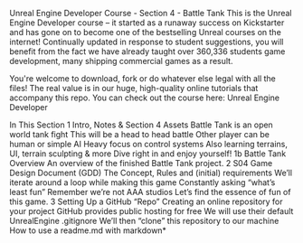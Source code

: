 Unreal Engine Developer Course - Section 4 - Battle Tank
This is the Unreal Engine Developer course – it started as a runaway success on Kickstarter and has gone on to become one of the bestselling Unreal courses on the internet! Continually updated in response to student suggestions, you will benefit from the fact we have already taught over 360,336 students game development, many shipping commercial games as a result.

You're welcome to download, fork or do whatever else legal with all the files! The real value is in our huge, high-quality online tutorials that accompany this repo. You can check out the course here: Unreal Engine Developer

In This Section
1 Intro, Notes & Section 4 Assets
Battle Tank is an open world tank fight
This will be a head to head battle
Other player can be human or simple AI
Heavy focus on control systems
Also learning terrains, UI, terrain sculpting & more
Dive right in and enjoy yourself!
1b Battle Tank Overview
An overview of the finished Battle Tank project.
2 S04 Game Design Document (GDD)
The Concept, Rules and (initial) requirements
We’ll iterate around a loop while making this game
Constantly asking “what’s least fun”
Remember we’re not AAA studios
Let’s find the essence of fun of this game.
3 Setting Up a GitHub “Repo”
Creating an online repository for your project
GitHub provides public hosting for free
We will use their default UnrealEngine .gitignore
We’ll then “clone” this repository to our machine
How to use a readme.md with markdown*

